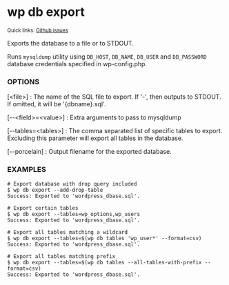 # wp db export

<small>Quick links: <a href="https://github.com/issues?q=is%3Aopen+label%3Acommand%3Adb-export+sort%3Aupdated-desc+org%3Awp-cli">Github issues</a></small>

Exports the database to a file or to STDOUT.

Runs `mysqldump` utility using `DB_HOST`, `DB_NAME`, `DB_USER` and
`DB_PASSWORD` database credentials specified in wp-config.php.

### OPTIONS

[&lt;file&gt;]
: The name of the SQL file to export. If '-', then outputs to STDOUT. If omitted, it will be '{dbname}.sql'.

[\--&lt;field&gt;=&lt;value&gt;]
: Extra arguments to pass to mysqldump

[\--tables=&lt;tables&gt;]
: The comma separated list of specific tables to export. Excluding this parameter will export all tables in the database.

[\--porcelain]
: Output filename for the exported database.

### EXAMPLES

    # Export database with drop query included
    $ wp db export --add-drop-table
    Success: Exported to 'wordpress_dbase.sql'.

    # Export certain tables
    $ wp db export --tables=wp_options,wp_users
    Success: Exported to 'wordpress_dbase.sql'.

    # Export all tables matching a wildcard
    $ wp db export --tables=$(wp db tables 'wp_user*' --format=csv)
    Success: Exported to 'wordpress_dbase.sql'.

    # Export all tables matching prefix
    $ wp db export --tables=$(wp db tables --all-tables-with-prefix --format=csv)
    Success: Exported to 'wordpress_dbase.sql'.




